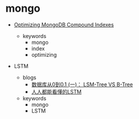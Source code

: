 mongo
====

- [Optimizing MongoDB Compound Indexes](https://emptysqua.re/blog/optimizing-mongodb-compound-indexes/)
  - keywords
    - mongo
    - index
    - optimizing

- LSTM
  - blogs
    - [数据库从0到0.1 (一)： LSM-Tree VS B-Tree](https://blog.bcmeng.com/post/lsm-tree-vs-b-tree.html)
    - [人人都能看懂的LSTM](https://mp.weixin.qq.com/s/5sfKvTvafk1Y5Fv2eg8oPw)    
  - keywords
    - mongo
    - LSTM

